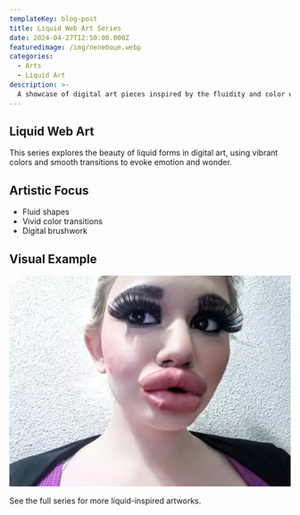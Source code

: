 ```yaml
---
templateKey: blog-post
title: Liquid Web Art Series
date: 2024-04-27T12:50:00.000Z
featuredimage: /img/лелебоце.webp
categories:
  - Arts
  - Liquid Art
description: >-
  A showcase of digital art pieces inspired by the fluidity and color of liquid forms, blending technology and creativity.
---
```

## Liquid Web Art

This series explores the beauty of liquid forms in digital art, using vibrant colors and smooth transitions to evoke emotion and wonder.

## Artistic Focus

- Fluid shapes
- Vivid color transitions
- Digital brushwork

## Visual Example

![Liquid Web Art](../../static/img/лелебоце.webp)

See the full series for more liquid-inspired artworks. 